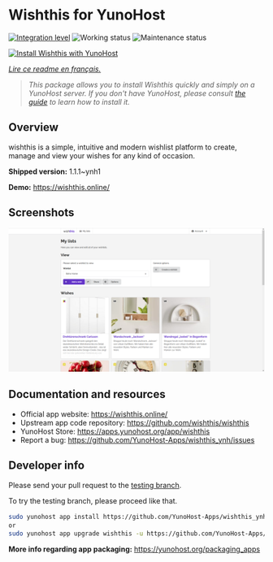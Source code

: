 <!--
N.B.: This README was automatically generated by https://github.com/YunoHost/apps/tree/master/tools/README-generator
It shall NOT be edited by hand.
-->

# Wishthis for YunoHost

[![Integration level](https://dash.yunohost.org/integration/wishthis.svg)](https://dash.yunohost.org/appci/app/wishthis) ![Working status](https://ci-apps.yunohost.org/ci/badges/wishthis.status.svg) ![Maintenance status](https://ci-apps.yunohost.org/ci/badges/wishthis.maintain.svg)

[![Install Wishthis with YunoHost](https://install-app.yunohost.org/install-with-yunohost.svg)](https://install-app.yunohost.org/?app=wishthis)

*[Lire ce readme en français.](./README_fr.md)*

> *This package allows you to install Wishthis quickly and simply on a YunoHost server.
If you don't have YunoHost, please consult [the guide](https://yunohost.org/#/install) to learn how to install it.*

## Overview

wishthis is a simple, intuitive and modern wishlist platform to create, manage and view your wishes for any kind of occasion.

**Shipped version:** 1.1.1~ynh1

**Demo:** https://wishthis.online/

## Screenshots

![Screenshot of Wishthis](./doc/screenshots/screenshot.png)

## Documentation and resources

* Official app website: <https://wishthis.online/>
* Upstream app code repository: <https://github.com/wishthis/wishthis>
* YunoHost Store: <https://apps.yunohost.org/app/wishthis>
* Report a bug: <https://github.com/YunoHost-Apps/wishthis_ynh/issues>

## Developer info

Please send your pull request to the [testing branch](https://github.com/YunoHost-Apps/wishthis_ynh/tree/testing).

To try the testing branch, please proceed like that.

``` bash
sudo yunohost app install https://github.com/YunoHost-Apps/wishthis_ynh/tree/testing --debug
or
sudo yunohost app upgrade wishthis -u https://github.com/YunoHost-Apps/wishthis_ynh/tree/testing --debug
```

**More info regarding app packaging:** <https://yunohost.org/packaging_apps>
